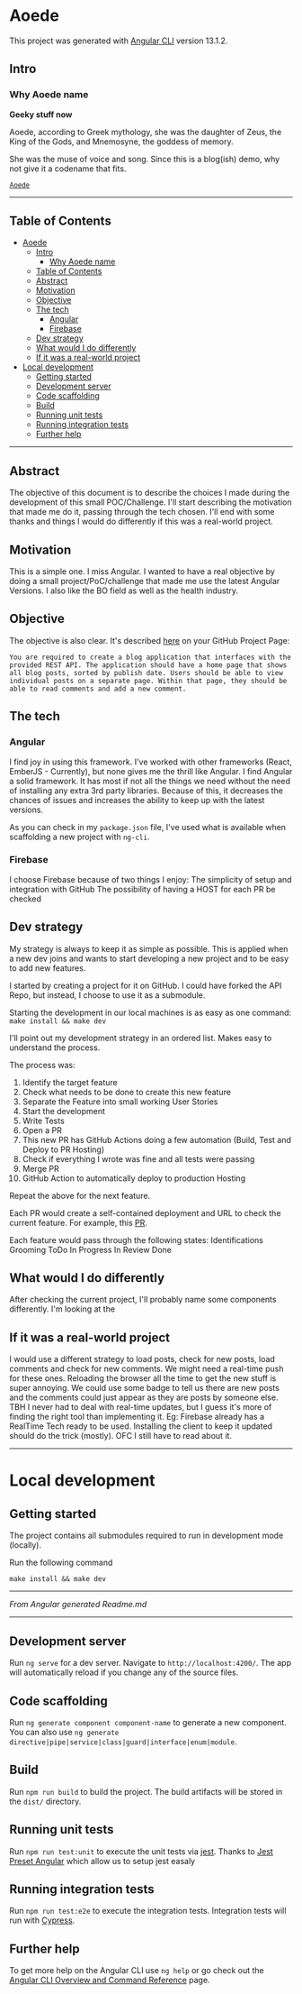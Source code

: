 # Aoede

This project was generated with [Angular CLI](https://github.com/angular/angular-cli) version 13.1.2.

## Intro

### Why Aoede name

**Geeky stuff now**

Aoede, according to Greek mythology, she was the daughter of Zeus, the King of the Gods, and Mnemosyne, the goddess of memory.

She was the muse of voice and song. Since this is a blog(ish) demo, why not give it a codename that fits.

<small>[Aoede](https://en.wikipedia.org/wiki/Aoede_(mythology))</small>

***

## Table of Contents


- [Aoede](#aoede)
  - [Intro](#intro)
    - [Why Aoede name](#why-aoede-name)
  - [Table of Contents](#table-of-contents)
  - [Abstract](#abstract)
  - [Motivation](#motivation)
  - [Objective](#objective)
  - [The tech](#the-tech)
    - [Angular](#angular)
    - [Firebase](#firebase)
  - [Dev strategy](#dev-strategy)
  - [What would I do differently](#what-would-i-do-differently)
  - [If it was a real-world project](#if-it-was-a-real-world-project)
- [Local development](#local-development)
  - [Getting started](#getting-started)
  - [Development server](#development-server)
  - [Code scaffolding](#code-scaffolding)
  - [Build](#build)
  - [Running unit tests](#running-unit-tests)
  - [Running integration tests](#running-integration-tests)
  - [Further help](#further-help)

***

## Abstract

The objective of this document is to describe the choices I made during the development of this small POC/Challenge. I'll start describing the motivation that made me do it, passing through the tech chosen. I'll end with some thanks and things I would do differently if this was a real-world project.

## Motivation

This is a simple one. I miss Angular. I wanted to have a real objective by doing a small project/PoC/challenge that made me use the latest Angular Versions. I also like the BO field as well as the health industry. 

## Objective
The objective is also clear. It's described [here](https://github.com/LetsGetChecked/developer-challenge-api/) on your GitHub Project Page:
```
You are required to create a blog application that interfaces with the provided REST API. The application should have a home page that shows all blog posts, sorted by publish date. Users should be able to view individual posts on a separate page. Within that page, they should be able to read comments and add a new comment.
```

## The tech
### Angular

I find joy in using this framework. I've worked with other frameworks (React, EmberJS - Currently), but none gives me the thrill like Angular. I find Angular a solid framework. It has most if not all the things we need without the need of installing any extra 3rd party libraries. Because of this, it decreases the chances of issues and increases the ability to keep up with the latest versions.

As you can check in my `package.json` file, I've used what is available when scaffolding a new project with `ng-cli`.

### Firebase

I choose Firebase because of two things I enjoy:
The simplicity of setup and integration with GitHub
The possibility of having a HOST for each PR be checked

## Dev strategy

My strategy is always to keep it as simple as possible. This is applied when a new dev joins and wants to start developing a new project and to be easy to add new features.

I started by creating a project for it on GitHub. I could have forked the API Repo, but instead, I choose to use it as a submodule. 

Starting the development in our local machines is as easy as one command: `make install && make dev`

I'll point out my development strategy in an ordered list. Makes easy to understand the process.

The process was:
1. Identify the target feature
2. Check what needs to be done to create this new feature
3. Separate the Feature into small working User Stories
4. Start the development
5. Write Tests
6. Open a PR
7. This new PR has GitHub Actions doing a few automation (Build, Test and Deploy to PR Hosting)
8. Check if everything I wrote was fine and all tests were passing
9. Merge PR
10. GitHub Action to automatically deploy to production Hosting

Repeat the above for the next feature.

Each PR would create a self-contained deployment and URL to check the current feature. For example, this [PR](https://github.com/emanuelcoelho1986/aoede/pull/29).

Each feature would pass through the following states:
Identifications
Grooming
ToDo
In Progress
In Review
Done
## What would I do differently

After checking the current project, I'll probably name some components differently. I'm looking at the 

## If it was a real-world project

I would use a different strategy to load posts, check for new posts, load comments and check for new comments. We might need a real-time push for these ones. Reloading the browser all the time to get the new stuff is super annoying. We could use some badge to tell us there are new posts and the comments could just appear as they are posts by someone else. TBH I never had to deal with real-time updates, but I guess it's more of finding the right tool than implementing it. Eg: Firebase already has a RealTime Tech ready to be used. Installing the client to keep it updated should do the trick (mostly). OFC I still have to read about it.

***
# Local development
## Getting started

The project contains all submodules required to run in development mode (locally).

Run the following command

`make install && make dev`

***
*From Angular generated Readme.md*
***

## Development server

Run `ng serve` for a dev server. Navigate to `http://localhost:4200/`. The app will automatically reload if you change any of the source files.

## Code scaffolding

Run `ng generate component component-name` to generate a new component. You can also use `ng generate directive|pipe|service|class|guard|interface|enum|module`.

## Build

Run `npm run build` to build the project. The build artifacts will be stored in the `dist/` directory.

## Running unit tests

Run `npm run test:unit` to execute the unit tests via [jest](https://jestjs.io/). Thanks to [Jest Preset Angular](https://github.com/thymikee/jest-preset-angular) which allow us to setup jest easaly

## Running integration tests

Run `npm run test:e2e` to execute the integration tests. Integration tests will run with [Cypress](https://www.cypress.io/).

## Further help

To get more help on the Angular CLI use `ng help` or go check out the [Angular CLI Overview and Command Reference](https://angular.io/cli) page.
